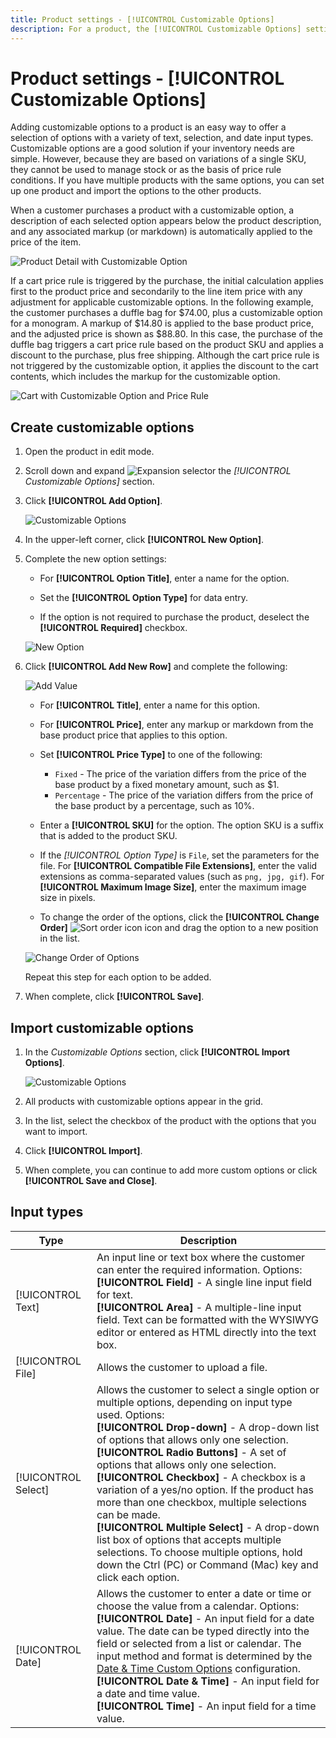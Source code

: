 ```yaml
---
title: Product settings - [!UICONTROL Customizable Options]
description: For a product, the [!UICONTROL Customizable Options] settings allow you to offer a selection of options with a variety of text, selection, and date input types.
---
```

# Product settings - [!UICONTROL Customizable Options]

Adding customizable options to a product is an easy way to offer a selection of options with a variety of text, selection, and date input types. Customizable options are a good solution if your inventory needs are simple. However, because they are based on variations of a single SKU, they cannot be used to manage stock or as the basis of price rule conditions. If you have multiple products with the same options, you can set up one product and import the options to the other products.

When a customer purchases a product with a customizable option, a description of each selected option appears below the product description, and any associated markup (or markdown) is automatically applied to the price of the item.

![Product Detail with Customizable Option](./assets/storefront-customizable-option-product-detail.png)<!-- zoom -->

If a cart price rule is triggered by the purchase, the initial calculation applies first to the product price and secondarily to the line item price with any adjustment for applicable customizable options. In the following example, the customer purchases a duffle bag for $74.00, plus a customizable option for a monogram. A markup of $14.80 is applied to the base product price, and the adjusted price is shown as $88.80. In this case, the purchase of the duffle bag triggers a cart price rule based on the product SKU and applies a discount to the purchase, plus free shipping. Although the cart price rule is not triggered by the customizable option, it applies the discount to the cart contents, which includes the markup for the customizable option.

![Cart with Customizable Option and Price Rule](./assets/storefront-customizable-option-cart-price-rule.png)<!-- zoom -->

## Create customizable options

1. Open the product in edit mode.

1. Scroll down and expand ![Expansion selector](../assets/icon-display-expand.png) the _[!UICONTROL Customizable Options]_ section.

1. Click **[!UICONTROL Add Option]**.

   ![Customizable Options](./assets/product-customizable-options.png)<!-- zoom -->

1. In the upper-left corner, click **[!UICONTROL New Option]**.

1. Complete the new option settings:

   - For **[!UICONTROL Option Title]**, enter a name for the option.

   - Set the **[!UICONTROL Option Type]** for data entry.

   - If the option is not required to purchase the product, deselect the **[!UICONTROL Required]** checkbox.

   ![New Option](./assets/product-customizable-options-new-option.png)<!-- zoom -->

1. Click **[!UICONTROL Add New Row]** and complete the following:

   ![Add Value](./assets/product-customizable-options-add-values.png)<!-- zoom -->

   - For **[!UICONTROL Title]**, enter a name for this option.

   - For **[!UICONTROL Price]**, enter any markup or markdown from the base product price that applies to this option.

   - Set **[!UICONTROL Price Type]** to one of the following:

      - `Fixed` - The price of the variation differs from the price of the base product by a fixed monetary amount, such as $1.
      - `Percentage` - The price of the variation differs from the price of the base product by a percentage, such as 10%.

   - Enter a **[!UICONTROL SKU]** for the option. The option SKU is a suffix that is added to the product SKU.

   - If the _[!UICONTROL Option Type]_ is `File`, set the parameters for the file. For **[!UICONTROL Compatible File Extensions]**, enter the valid extensions as comma-separated values (such as `png, jpg, gif`). For **[!UICONTROL Maximum Image Size]**, enter the maximum image size in pixels.

   - To change the order of the options, click the **[!UICONTROL Change Order]** ![Sort order icon](../assets/icon-sort-order.png) icon and drag the option to a new position in the list.

   ![Change Order of Options](./assets/product-customizable-options-move.png)<!-- zoom -->

   Repeat this step for each option to be added.

1. When complete, click **[!UICONTROL Save]**.

## Import customizable options

1. In the _Customizable Options_ section, click **[!UICONTROL Import Options]**.

   ![Customizable Options](./assets/product-customizable-options.png)<!-- zoom -->

1. All products with customizable options appear in the grid.

1. In the list, select the checkbox of the product with the options that you want to import.

1. Click **[!UICONTROL Import]**.

1. When complete, you can continue to add more custom options or click **[!UICONTROL Save and Close]**.

## Input types

|Type|Description|
|--- |--- |
|[!UICONTROL Text]|An input line or text box where the customer can enter the required information. Options:<br />**[!UICONTROL Field]** - A  single line input field for text.<br />**[!UICONTROL Area]** - A multiple-line input field. Text can be formatted with the WYSIWYG editor or entered as HTML directly into the text box.|
|[!UICONTROL File]|Allows the customer to upload a file.|
|[!UICONTROL Select]|Allows the customer to select a single option or multiple options, depending on input type used. Options:<br />**[!UICONTROL Drop-down]** - A drop-down list of options that allows only one selection.<br />**[!UICONTROL Radio Buttons]** - A set of options that allows only one selection.<br />**[!UICONTROL Checkbox]** - A checkbox is a variation of a yes/no option. If the product has more than one checkbox, multiple selections can be made.<br />**[!UICONTROL Multiple Select]** - A drop-down list box of options that accepts multiple selections. To choose multiple options, hold down the Ctrl (PC) or Command (Mac) key and click each option.|
|[!UICONTROL Date]|Allows the customer to enter a date or time or choose the value from a calendar. Options: <br />**[!UICONTROL Date]** - An input field for a date value. The date can be typed directly into the field or selected from a list or calendar. The input method and format is determined by the [Date & Time Custom Options](https://docs.magento.com/user-guide/stores/attribute-date-time-options.html) configuration.<br />**[!UICONTROL Date & Time]** - An input field for a date and time value.<br />**[!UICONTROL Time]** - An input field for a time value.|
